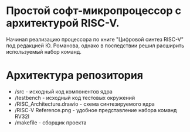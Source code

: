 # Простой софт-микропроцессор с архитектурой RISC-V.

Начинал реализацию процессора по книге "Цифровой синтез RISC-V" под редакцией Ю. Романова, однако в последствии решил расширить используемый набор команд.  

# Архитектура репозитория
- /src                         - исходный код компонентов ядра
- /testbench                   - исходный код тестовых окружений
- /RISC_Architecture.drawio    - схема синтезируемого ядра
- /RISC-V Reference.png        - удобное представление набора команд RV32I 
- /makefile                    - сборщик проекта

